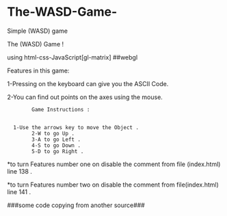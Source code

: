 # The-WASD-Game-
Simple (WASD) game

The (WASD) Game !

using html-css-JavaScript[gl-matrix] 
##webgl 
			
		
Features in this game:

1-Pressing on the keyboard can give you the  ASCII Code.
			
2-You can  find out points on the axes using the mouse.



			Game Instructions : 


      1-Use the arrows key to move the Object .
			2-W to go Up .
			3-A to go Left .
			4-S to go Down .
			5-D to go Right .
				
        
*to turn Features number one on disable the  comment from file (index.html) line 138 .

*to turn Features number two  on disable the  comment from file(index.html) line 141 .
        
        
###some code copying from another source###
